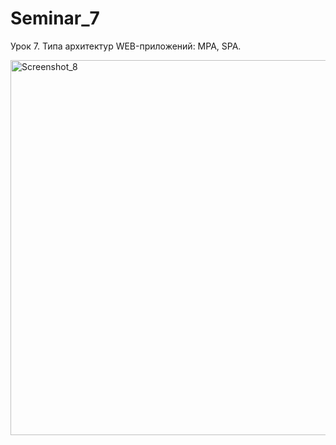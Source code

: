 # Seminar_7
Урок 7. Типа архитектур WEB-приложений: MPA, SPA.



<img width="600" alt="Screenshot_8" src="https://github.com/DEN068/Seminar_7/assets/112544350/ef8df627-2002-4334-b2c8-c0d6b634c8ed">
